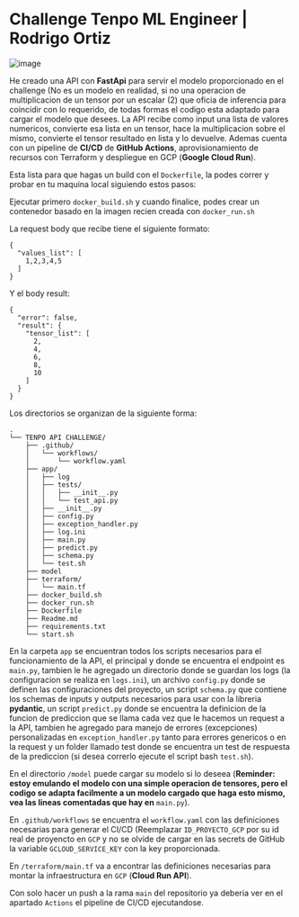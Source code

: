 # Challenge Tenpo ML Engineer | Rodrigo Ortiz

![image](https://user-images.githubusercontent.com/87278509/213924502-ae1eb1de-09b6-4401-b018-a21e469b49bf.png)


He creado una API con **FastApi** para servir el modelo proporcionado en el challenge (No es un modelo en realidad, si no una operacion de multiplicacion de un tensor por un escalar (2) que oficia de inferencia para coincidir con lo requerido, de todas formas el codigo esta adaptado para cargar el modelo que desees. La API recibe como input una lista de valores numericos, convierte esa lista en un tensor, hace la multiplicacion sobre el mismo, convierte el tensor resultado en lista y lo devuelve.
Ademas cuenta con un pipeline de **CI/CD** de **GitHub Actions**, aprovisionamiento de recursos con Terraform y despliegue en GCP (**Google Cloud Run**).

Esta lista para que hagas un build con el `Dockerfile`, la podes correr y probar en tu maquina local siguiendo estos pasos:

Ejecutar primero `docker_build.sh` y cuando finalice, podes crear un contenedor basado en la imagen recien creada con `docker_run.sh`

La request body que recibe tiene el siguiente formato:

```
{
  "values_list": [
    1,2,3,4,5
  ]
}
```

Y el body result:
```
{
  "error": false,
  "result": {
    "tensor_list": [
      2,
      4,
      6,
      8,
      10
    ]
  }
}
```

Los directorios se organizan de la siguiente forma:

```
.
└── TENPO API CHALLENGE/
    ├── .github/
    │   └── workflows/
    │       └── workflow.yaml
    ├── app/
    │   ├── log
    │   ├── tests/
    │   │   ├── __init__.py
    │   │   └── test_api.py
    │   ├── __init__.py
    │   ├── config.py
    │   ├── exception_handler.py
    │   ├── log.ini
    │   ├── main.py
    │   ├── predict.py
    │   ├── schema.py
    │   └── test.sh
    ├── model
    ├── terraform/
    │   └── main.tf
    ├── docker_build.sh
    ├── docker_run.sh
    ├── Dockerfile
    ├── Readme.md
    ├── requirements.txt
    └── start.sh
```


En la carpeta `app` se encuentran todos los scripts necesarios para el funcionamiento de la API, el principal y donde se encuentra el endpoint es `main.py`, tambien le he agregado un directorio donde se guardan los logs (la configuracion se realiza en `logs.ini`), un archivo `config.py` donde se definen las configuraciones del proyecto, un script `schema.py` que contiene los schemas de inputs y outputs necesarios para usar con la libreria **pydantic**, un script `predict.py` donde se encuentra la definicion de la funcion de prediccion que se llama cada vez que le hacemos un request a la API, tambien he agregado para manejo de errores (excepciones) personalizadas en `exception_handler.py` tanto para errores genericos o en la request y un folder llamado test donde se encuentra un test de respuesta de la prediccion (si desea correrlo ejecute el script bash `test.sh`).


En el directorio `/model` puede cargar su modelo si lo deseea (**Reminder: estoy emulando el modelo con una simple operacion de tensores, pero el codigo se adapta facilmente a un modelo cargado que haga esto mismo, vea las lineas comentadas que hay en** `main.py`).

En `.github/workflows` se encuentra el `workflow.yaml` con las definiciones necesarias para generar el CI/CD (Reemplazar `ID_PROYECTO_GCP` por su id real de proyencto en `GCP` y no se olvide de cargar en las secrets de GitHub la variable `GCLOUD_SERVICE_KEY` con la key proporcionada.

En `/terraform/main.tf` va a encontrar las definiciones necesarias para montar la infraestructura en `GCP` (**Cloud Run API**).

Con solo hacer un push a la rama `main` del repositorio ya deberia ver en el apartado `Actions` el pipeline de CI/CD ejecutandose.


